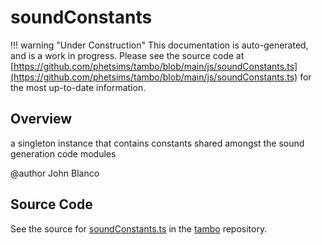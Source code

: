 # soundConstants

!!! warning "Under Construction"
    This documentation is auto-generated, and is a work in progress. Please see the source code at
    [https://github.com/phetsims/tambo/blob/main/js/soundConstants.ts](https://github.com/phetsims/tambo/blob/main/js/soundConstants.ts) for the most up-to-date information.

## Overview

a singleton instance that contains constants shared amongst the sound generation code modules

@author John Blanco



## Source Code

See the source for [soundConstants.ts](https://github.com/phetsims/tambo/blob/main/js/soundConstants.ts) in the [tambo](https://github.com/phetsims/tambo) repository.
